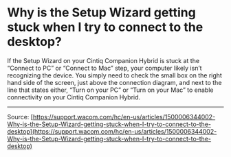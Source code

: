 # Why is the Setup Wizard getting stuck when I try to connect to the desktop?

If the Setup Wizard on your Cintiq Companion Hybrid is stuck at the “Connect to PC” or “Connect to Mac” step, your computer likely isn’t recognizing the device. You simply need to check the small box on the right hand side of the screen, just above the connection diagram, and next to the line that states either, “Turn on your PC” or “Turn on your Mac” to enable connectivity on your Cintiq Companion Hybrid.

---
Source: [https://support.wacom.com/hc/en-us/articles/1500006344002-Why-is-the-Setup-Wizard-getting-stuck-when-I-try-to-connect-to-the-desktop](https://support.wacom.com/hc/en-us/articles/1500006344002-Why-is-the-Setup-Wizard-getting-stuck-when-I-try-to-connect-to-the-desktop)
